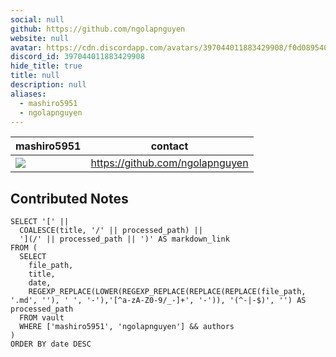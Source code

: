 ```yaml
---
social: null
github: https://github.com/ngolapnguyen
website: null
avatar: https://cdn.discordapp.com/avatars/397044011883429908/f0d08954055177e85a76365684c446a8?size=1024
discord_id: 397044011883429908
hide_title: true
title: null
description: null
aliases: 
  - mashiro5951
  - ngolapnguyen
---
```

<div class="profile"/>

| mashiro5951                                                                                               | contact                                                                        |
| ---------------------------------------------------------------------------------------------------------- | ------------------------------------------------------------------------------ |
| ![](https://cdn.discordapp.com/avatars/397044011883429908/f0d08954055177e85a76365684c446a8) | https://github.com/ngolapnguyen |

## Contributed Notes

```dsql-list
SELECT '[' || 
  COALESCE(title, '/' || processed_path) || 
  '](/' || processed_path || ')' AS markdown_link
FROM (
  SELECT 
    file_path,
    title,
    date,
    REGEXP_REPLACE(LOWER(REGEXP_REPLACE(REPLACE(REPLACE(file_path, '.md', ''), ' ', '-'),'[^a-zA-Z0-9/_-]+', '-')), '(^-|-$)', '') AS processed_path
  FROM vault
  WHERE ['mashiro5951', 'ngolapnguyen'] && authors
)
ORDER BY date DESC
```